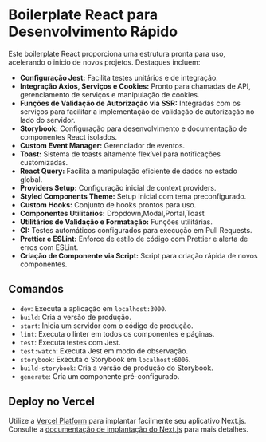# Boilerplate React para Desenvolvimento Rápido

Este boilerplate React proporciona uma estrutura pronta para uso, acelerando o início de novos projetos. Destaques incluem:

- **Configuração Jest:** Facilita testes unitários e de integração.
- **Integração Axios, Serviços e Cookies:** Pronto para chamadas de API, gerenciamento de serviços e manipulação de cookies.
- **Funções de Validação de Autorização via SSR:** Integradas com os serviços para facilitar a implementação de validação de autorização no lado do servidor.
- **Storybook:** Configuração para desenvolvimento e documentação de componentes React isolados.
- **Custom Event Manager:** Gerenciador de eventos.
- **Toast:** Sistema de toasts altamente flexível para notificações customizadas.
- **React Query:** Facilita a manipulação eficiente de dados no estado global.
- **Providers Setup:** Configuração inicial de context providers.
- **Styled Components Theme:** Setup inicial com tema preconfigurado.
- **Custom Hooks:** Conjunto de hooks prontos para uso.
- **Componentes Utilitários:** Dropdown,Modal,Portal,Toast
- **Utilitários de Validação e Formatação:** Funções utilitárias.
- **CI:** Testes automáticos configurados para execução em Pull Requests.
- **Prettier e ESLint:** Enforce de estilo de código com Prettier e alerta de erros com ESLint.
- **Criação de Componente via Script:** Script para criação rápida de novos componentes.

## Comandos

- `dev`: Executa a aplicação em `localhost:3000`.
- `build`: Cria a versão de produção.
- `start`: Inicia um servidor com o código de produção.
- `lint`: Executa o linter em todos os componentes e páginas.
- `test`: Executa testes com Jest.
- `test:watch`: Executa Jest em modo de observação.
- `storybook`: Executa o Storybook em `localhost:6006`.
- `build-storybook`: Cria a versão de produção do Storybook.
- `generate`: Cria um componente pré-configurado.

## Deploy no Vercel

Utilize a [Vercel Platform](https://vercel.com/import?utm_medium=default-template&filter=next.js&utm_source=create-next-app&utm_campaign=create-next-app-readme) para implantar facilmente seu aplicativo Next.js. Consulte a [documentação de implantação do Next.js](https://nextjs.org/docs/deployment) para mais detalhes.
